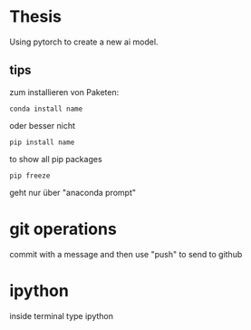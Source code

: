 # Thesis

Using pytorch to create a new ai model.


## tips

zum installieren von Paketen:

    conda install name

oder besser nicht

    pip install name

to show all pip packages

    pip freeze

geht nur über "anaconda prompt"


# git operations

commit with a message and then use "push" to send to github

# ipython

inside terminal type ipython